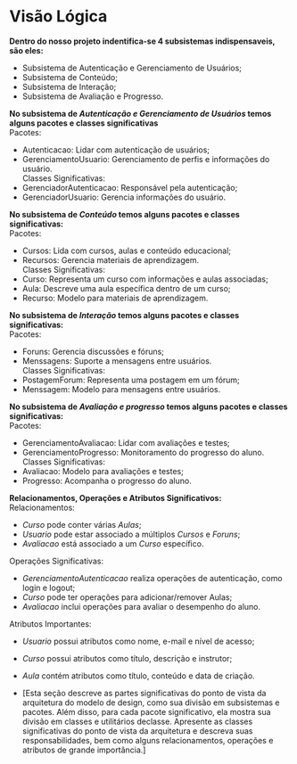# Visão Lógica
**Dentro do nosso projeto indentifica-se 4 subsistemas indispensaveis, são eles:**  
- Subsistema de Autenticação e Gerenciamento de Usuários;  
- Subsistema de Conteúdo;  
- Subsistema de Interação;  
- Subsistema de Avaliação e Progresso.

**No subsistema de *Autenticação e Gerenciamento de Usuários* temos alguns pacotes e classes significativas**  
Pacotes:  
- Autenticacao: Lidar com autenticação de usuários;   
- GerenciamentoUsuario: Gerenciamento de perfis e informações do usuário.   
Classes Significativas:  
- GerenciadorAutenticacao: Responsável pela autenticação;  
- GerenciadorUsuario: Gerencia informações do usuário.

**No subsistema de *Conteúdo* temos alguns pacotes e classes significativas:**  
Pacotes:  
- Cursos: Lida com cursos, aulas e conteúdo educacional;  
- Recursos: Gerencia materiais de aprendizagem.  
Classes Significativas:  
- Curso: Representa um curso com informações e aulas associadas;  
- Aula: Descreve uma aula específica dentro de um curso;  
- Recurso: Modelo para materiais de aprendizagem.  

**No subsistema de *Interação* temos alguns pacotes e classes significativas:**  
Pacotes:  
- Foruns: Gerencia discussões e fóruns;  
- Menssagens: Suporte a mensagens entre usuários.  
Classes Significativas:  
- PostagemForum: Representa uma postagem em um fórum;  
- Menssagem: Modelo para mensagens entre usuários.  

**No subsistema de *Avaliação e progresso* temos alguns pacotes e classes significativas:**  
Pacotes:  
- GerenciamentoAvaliacao: Lidar com avaliações e testes;  
- GerenciamentoProgresso: Monitoramento do progresso do aluno.  
Classes Significativas:  
- Avaliacao: Modelo para avaliações e testes;  
- Progresso: Acompanha o progresso do aluno.  


**Relacionamentos, Operações e Atributos Significativos:**  
Relacionamentos:
- *Curso* pode conter várias *Aulas*;  
- *Usuario* pode estar associado a múltiplos *Cursos* e *Foruns*;  
- *Avaliacao* está associado a um *Curso* específico.  
  
Operações Significativas:
- *GerenciamentoAutenticacao* realiza operações de autenticação, como login e logout;  
- *Curso* pode ter operações para adicionar/remover Aulas;  
- *Avaliacao* inclui operações para avaliar o desempenho do aluno.  
  
Atributos Importantes:
- *Usuario* possui atributos como nome, e-mail e nível de acesso;  
- *Curso* possui atributos como título, descrição e instrutor;  
- *Aula* contém atributos como título, conteúdo e data de criação.
















- [Esta seção descreve as partes significativas do ponto de vista da arquitetura do modelo de design, como sua divisão em subsistemas e pacotes. Além disso, para cada pacote significativo, ela mostra sua divisão em classes e  utilitários declasse. Apresente as classes significativas do ponto de vista da arquitetura e descreva suas responsabilidades, bem como alguns relacionamentos, operações e atributos de grande importância.]
